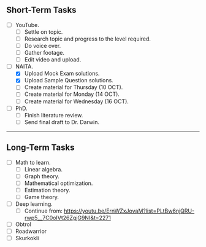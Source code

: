 ## Short-Term Tasks
- [ ] YouTube.
	- [ ] Settle on topic.
	- [ ] Research topic and progress to the level required.
	- [ ] Do voice over.
	- [ ] Gather footage.
	- [ ] Edit video and upload.

- [ ]  NAITA.
	- [x] Upload Mock Exam solutions.
	- [x] Upload Sample Question solutions.
	- [ ] Create material for Thursday (10 OCT).
	- [ ] Create material for Monday (14 OCT).
	- [ ] Create material for Wednesday (16 OCT).

- [ ] PhD.
	- [ ] Finish literature review.
	- [ ] Send final draft to Dr. Darwin.

---
## Long-Term Tasks
 
- [ ] Math to learn.
	- [ ] Linear algebra.
	- [ ] Graph theory.
	- [ ] Mathematical optimization.
	- [ ] Estimation theory.
	- [ ] Game theory.

- [ ] Deep learning.
	- [ ] Continue from: https://youtu.be/ErnWZxJovaM?list=PLtBw6njQRU-rwp5__7C0oIVt26ZgjG9NI&t=2271

- [ ] Obtrol
- [ ] Roadwarrior
- [ ] Skurkokli
